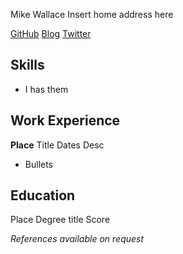 Mike Wallace
Insert home address here

[GitHub](http://github.com/mikewallace1979)
[Blog](http://mikewallace.posterous.com)
[Twitter](http://twitter.com/m1ke_wallace)

Skills
----------------

* I has them

Work Experience
---------------
__Place__
Title
Dates
Desc

* Bullets

Education
---------------
Place
Degree title
Score

_References available on request_
